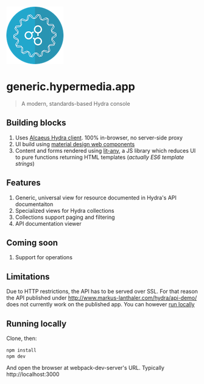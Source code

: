 ![graph icon](https://raw.githubusercontent.com/wikibus/Argolis/master/assets/logo.png)
# generic.hypermedia.app

> A modern, standards-based Hydra console

## Building blocks

1. Uses [Alcaeus Hydra client][a]. 100% in-browser, no server-side proxy
1. UI build using [material design web components][pe]
1. Content and forms rendered using [lit-any][la], a JS library which reduces UI to pure functions returning HTML templates (_actually ES6 template strings_)

[a]: https://alcaeus.hydra.how/
[pe]: https://www.webcomponents.org/author/PolymerElements
[la]: https://github.com/wikibus/lit-any

## Features

1. Generic, universal view for resource documented in Hydra's API documentaiton
1. Specialized views for Hydra collections
1. Collections support paging and filtering
1. API documentation viewer

## Coming soon

1. Support for operations

## Limitations

Due to HTTP restrictions, the API has to be served over SSL. For that reason the API published under http://www.markus-lanthaler.com/hydra/api-demo/ does not currently work on the published app. You can however [run locally](#running-locally)

## Running locally

Clone, then:

```
npm install
npm dev
```

And open the browser at webpack-dev-server's URL. Typically http://localhost:3000
